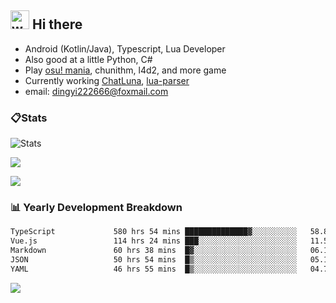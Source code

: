  ## <img alt="wave" src="https://raw.githubusercontent.com/MartinHeinz/MartinHeinz/master/wave.gif" width="30px"> Hi there

- Android (Kotlin/Java), Typescript, Lua Developer
- Also good at a little Python, C#
- Play [osu! mania](https://osu.ppy.sh/users/29808669), chunithm, l4d2, and more game
- Currently working [ChatLuna](https://github.com/ChatLunaLab), [lua-parser](https://github.com/dingyi222666/lua-parser)
- email: [dingyi222666@foxmail.com](mailto:dingyi222666@foxmail.com)

### 📋Stats

![Stats](https://github-readme-stats.vercel.app/api?username=dingyi222666&show_icons=true&icon_color=47A69E&title_color=47A69E&count_private=true)    

![](https://api.githubtrends.io/user/svg/dingyi222666/langs?time_range=one_year&include_private=True&loc_metric=changed&theme=classic)

![](http://github-profile-summary-cards.vercel.app/api/cards/productive-time?username=dingyi222666&theme=nord_dark&utcOffset=8)


### 📊 Yearly Development Breakdown

<!--START_SECTION:waka-->


```txt
TypeScript             580 hrs 54 mins ██████████████▓░░░░░░░░░░   58.87 %
Vue.js                 114 hrs 24 mins ███░░░░░░░░░░░░░░░░░░░░░░   11.59 %
Markdown               60 hrs 38 mins  █▓░░░░░░░░░░░░░░░░░░░░░░░   06.15 %
JSON                   50 hrs 54 mins  █▒░░░░░░░░░░░░░░░░░░░░░░░   05.16 %
YAML                   46 hrs 55 mins  █▒░░░░░░░░░░░░░░░░░░░░░░░   04.76 %
```

<!--END_SECTION:waka-->

![](https://komarev.com/ghpvc/?username=dingyi222666)

